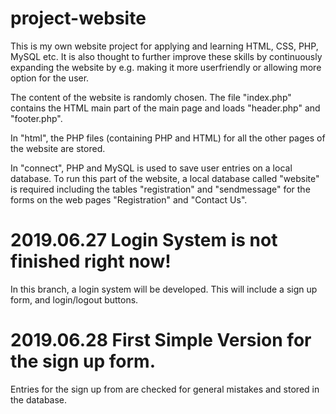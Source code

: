 # project-website
This is my own website project for applying and learning HTML, CSS, PHP, MySQL etc. It is also thought to further improve these skills by continuously expanding the website by e.g. making it more userfriendly or allowing more option for the user.

The content of the website is randomly chosen. The file "index.php" contains the HTML main part of the main page and loads "header.php" and "footer.php". 

In "html", the PHP files (containing PHP and HTML) for all the other pages of the website are stored.

In "connect", PHP and MySQL is used to save user entries on a local database. To run this part of the website, a local database called "website" is required including the tables "registration" and "sendmessage" for the forms on the web pages "Registration" and "Contact Us".

# 2019.06.27 Login System is not finished right now!
In this branch, a login system will be developed. This will include a sign up form, and login/logout buttons.

# 2019.06.28 First Simple Version for the sign up form.
Entries for the sign up from are checked for general mistakes and stored in the database.
